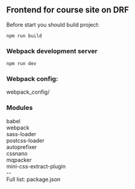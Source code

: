 ## Frontend for course site on DRF
Before start you should build project:
~~~
npm run build 
~~~

### Webpack development server
~~~
npm run dev
~~~

### Webpack config:
webpack_config/

### Modules
babel<br>
webpack<br>
sass-loader<br>
postcss-loader<br>
autoprefixer<br>
cssnano<br>
mqpacker<br>
mini-css-extract-plugin<br>
--<br>
Full list: package.json